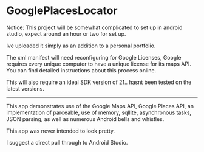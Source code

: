 # GooglePlacesLocator

Notice: This project will be somewhat complicated to set up in android studio, expect around an hour or two for set up.

Ive uploaded it simply as an addition to a personal portfolio.

The xml manifest will need reconfiguring for Google Licenses, Google requires every unique computer to have a unique license for its maps API. You can find detailed instructions about this process online. 

This will also require an ideal SDK version of 21.. hasnt been tested on the latest versions.

----

This app demonstrates use of the Google Maps API, Google Places API, an implementation of parceable, use of memory, sqllite, asynchronous tasks, JSON parsing, as well as numerous Android bells and whistles.

This app was never intended to look pretty.

I suggest a direct pull through to Android Studio.

